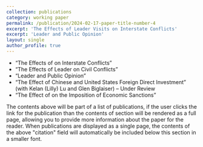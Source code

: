 ```yaml
---
collection: publications
category: working paper
permalink: /publication/2024-02-17-paper-title-number-4
excerpt: 'The Effects of Leader Visits on Interstate Conflicts'
excerpt: 'Leader and Public Opinion'
layout: single
author_profile: true
---
```


- “The Effects of on Interstate Conflicts”
- “The Effects of Leader on Civil Conflicts”
- “Leader and Public Opinion”
- “The Effect of Chinese and United States Foreign Direct Investment” (with Kelan (Lilly) Lu and Glen Biglaiser) – Under Review
- “The Effect of on the Imposition of Economic Sanctions”


The contents above will be part of a list of publications, if the user clicks the link for the publication than the contents of section will be rendered as a full page, allowing you to provide more information about the paper for the reader. When publications are displayed as a single page, the contents of the above "citation" field will automatically be included below this section in a smaller font.
